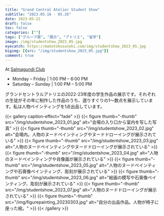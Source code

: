 ```yaml
---
title: "Grand Central Atelier Student Show"
subtitle: "2023.05.16 - 05.26"
date: 2023-05-22
draft: false
toc: false
categories: [""]
tags: ["グループ展", "展示", "アトリエ", "留学"]
image: /img/studentshow_2023_05.jpg
eyecatch: https://makotokusunoki.com/img/studentshow_2023_05.jpg
bigimg: [{src: "/img/studentshow_2023_05.jpg"}]
comment: true
---
```

At [Salmagundi Club](https://salmagundi.org/ "Salmagundi Club")
- Monday – Friday | 1:00 PM – 6:00 PM
- Saturday – Sunday | 1:00 PM – 5:00 PM  


グランドセントラルアトリエの2022-23年度の学生作品の展示です。それぞれの生徒がその年に制作した作品のうち、選りすぐりの1～数点を展示しています。私は人物ペインティングを1点出品しています。

{{< gallery caption-effect="fade" >}}
  {{< figure thumb="-thumb" src="/img/studentshow_2023_01.jpg" alt="会場の入り口から室内を写した写真" >}}
  {{< figure thumb="-thumb" src="/img/studentshow_2023_02.jpg" alt="会場内。人物のヌードペインティングやヌードドローイングが展示されている" >}}
  {{< figure thumb="-thumb" src="/img/studentshow_2023_03.jpg" alt="人物のヌードペインティングやヌードドローイングが展示されている" >}}
  {{< figure thumb="-thumb" src="/img/studentshow_2023_04.jpg" alt="人物のヌードペインティングや肖像画が展示されている" >}}
  {{< figure thumb="-thumb" src="/img/studentshow_2023_05.jpg" alt="人物のヌードペインティングや石膏像ペインティング、彫刻が展示されている" >}}
  {{< figure thumb="-thumb" src="/img/studentshow_2023_06.jpg" alt="絵画の模写や石膏像ペインティング、彫刻が展示されている" >}}
  {{< figure thumb="-thumb" src="/img/studentshow_2023_07.jpg" alt="人物のヌードドローイングが展示されている" >}}
  {{< figure thumb="-thumb" src="/img/figurepainting_20230303.jpg" alt="自分の出品作品。人物が椅子に座った絵。" >}}
{{< /gallery >}}

